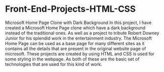 # Front-End-Projects-HTML-CSS
Microsoft Home Page Clone with Dark Background
In this project, I have created a Microsoft Home Page clone which have a dark background instead of the traditional ones. As well as a project to tribute Robert Downey Junior for his splendid work in the entertainment industry.
The Microsoft Home Page can be used as a base page for many different sites as it contains all the details that are present in the original website page of microsoft.
These projects are created by using HTML and CSS is used for some styling in the webpage. As both of these are the basic set of technologies that are used for this kind of work. 
